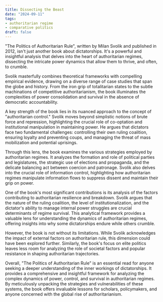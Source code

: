 ```yaml
---
title: Dissecting the Beast
date: "2024-09-11"
tags:
- authoritarian regime
- comparative politics
draft: false
---
```


"The Politics of Authoritarian Rule", written by Milan Svolik and published in 2012, isn't just another book about dictatorships. It's a powerful and insightful analysis that delves into the heart of authoritarian regimes, dissecting the intricate power dynamics that allow them to thrive, and often, to crumble.

Svolik masterfully combines theoretical frameworks with compelling empirical evidence, drawing on a diverse range of case studies that span the globe and history. From the iron grip of totalitarian states to the subtle machinations of competitive authoritarianism, the book
illuminates the complexities of power consolidation and survival in the absence of democratic
accountability.

A key strength of the book lies in its nuanced approach to the concept of "authoritarian control." Svolik moves beyond simplistic notions of brute force and repression, highlighting the crucial role of co-optation and institutional manipulation in maintaining power. He argues that dictators face two fundamental challenges: controlling their own ruling coalition, ensuring loyalty and preventing coups, and managing the threat of mass mobilization and potential uprisings.

Through this lens, the book examines the various strategies employed by authoritarian regimes. It analyzes the formation and role of political parties and legislatures, the strategic use of
elections and propaganda, and the delicate balancing act between coercion and patronage.  Svolik also delves into the crucial role of information control, highlighting how authoritarian regimes manipulate information flows to suppress dissent and maintain their grip on power.

One of the book's most significant contributions is its analysis of the factors contributing to authoritarian resilience and breakdown. Svolik argues that the nature of the ruling coalition, the level of institutionalization, and the dictator's ability to manage internal power struggles are crucial determinants of regime survival. This analytical framework provides a valuable lens for understanding the dynamics of authoritarian regimes, offering insights into why some dictatorships endure while others crumble.

However, the book is not without its limitations. While Svolik acknowledges the impact of
external factors on authoritarian rule, this dimension could have been explored further.
Similarly, the book's focus on elite politics leaves less room for analyzing the role of societal factors and popular resistance in shaping authoritarian trajectories.

Overall, "The Politics of Authoritarian Rule" is an essential read for anyone seeking a deeper
understanding of the inner workings of dictatorships. It provides a comprehensive and insightful framework for analyzing the complex dynamics of power, control, and survival in authoritarian regimes. By meticulously unpacking the strategies and vulnerabilities of these systems, the book offers invaluable lessons for scholars, policymakers, and anyone concerned with the global rise of authoritarianism.

